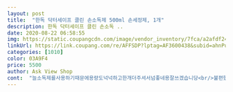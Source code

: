 ```yaml
---
layout: post 
title:  "한독 닥터세이프 클린 손소독제 500ml 손세정제, 1개" 
description: 한독 닥터세이프 클린 손소독 ..
date: 2020-08-22 06:58:55 
img: https://static.coupangcdn.com/image/vendor_inventory/7fca/a2afdf24142a916972f102ca6599af70d8a99490b989628cbc88aea135e6.jpg 
linkUrl: https://link.coupang.com/re/AFFSDP?lptag=AF3600438&subid=ahnPublicAsk&pageKey=1409980718&itemId=2446356129&vendorItemId=70332651296&traceid=V0-113-c97f41326242b572 
categories: [1010] 
color: 03A9F4 
price: 5500 
author: Ask View Shop 
cont:  "늘소독제를사용하기때문에용량도넉넉하고한개더주셔서넘좋네용잘쓰겠습니당<br/>불편했는데.<br/>.<br/> 이제품은 끈적임도 없고<br/>사용했습니다<br/>이제품쓰기전 썼던제품이 너무끈적이고<br/>재구매해요<br/>펌핑이 한번에 많이나와서<br/>학원에서 잘 쓰고있습니다<br/>향도 좋고 점도 좋고<br/>향도좋고 누르면 조금씩나와서 편리하게<br/>" 
---
```

